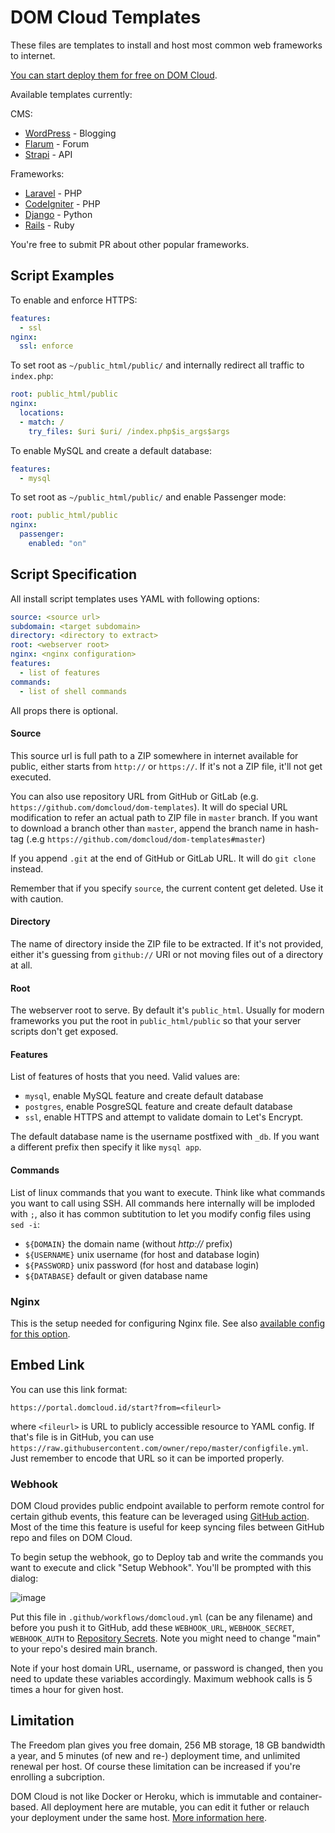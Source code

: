 # DOM Cloud Templates


These files are templates to install and host most common web frameworks to internet.

[You can start deploy them for free on DOM Cloud](https://portal.domcloud.id/start).

Available templates currently:

CMS:

+ [WordPress](https://my.domcloud.co/start?from=https://raw.githubusercontent.com/domcloud/dom-templates/master/wordpress.yml) - Blogging
+ [Flarum](https://my.domcloud.co/start?from=https://raw.githubusercontent.com/domcloud/dom-templates/master/flarum.yml) - Forum
+ [Strapi](https://my.domcloud.co/start?from=https://raw.githubusercontent.com/domcloud/dom-templates/master/strapi.yml) - API

Frameworks:

+ [Laravel](https://my.domcloud.co/start?from=https://raw.githubusercontent.com/domcloud/dom-templates/master/laravel.yml) - PHP
+ [CodeIgniter](https://my.domcloud.co/start?from=https://raw.githubusercontent.com/domcloud/dom-templates/master/codeigniter.yml) - PHP
+ [Django](https://my.domcloud.co/start?from=https://raw.githubusercontent.com/domcloud/dom-templates/master/django.yml) - Python
+ [Rails](https://my.domcloud.co/start?from=https://raw.githubusercontent.com/domcloud/dom-templates/master/rails.yml) - Ruby

You're free to submit PR about other popular frameworks.

## Script Examples

To enable and enforce HTTPS:

```yaml
features:
  - ssl
nginx:
  ssl: enforce
```

To set root as `~/public_html/public/` and internally redirect all traffic to `index.php`:

```yaml
root: public_html/public
nginx:
  locations:
  - match: /
    try_files: $uri $uri/ /index.php$is_args$args
```

To enable MySQL and create a default database:

```yaml
features:
  - mysql
```

To set root as `~/public_html/public/` and enable Passenger mode:

```yaml
root: public_html/public
nginx:
  passenger:
    enabled: "on"
```

## Script Specification

All install script templates uses YAML with following options:

```yaml
source: <source url>
subdomain: <target subdomain>
directory: <directory to extract>
root: <webserver root>
nginx: <nginx configuration>
features:
  - list of features
commands:
  - list of shell commands
```

All props there is optional.

#### Source

This source url is full path to a ZIP somewhere in internet available for public, either starts from `http://` or `https://`. If it's not a ZIP file, it'll not get executed.

You can also use repository URL from GitHub or GitLab (e.g. `https://github.com/domcloud/dom-templates`). It will do special URL modification to refer an actual path to ZIP file in `master` branch. If you want to download a branch other than `master`, append the branch name in hash-tag (.e.g `https://github.com/domcloud/dom-templates#master`)

If you append `.git` at the end of GitHub or GitLab URL. It will do `git clone` instead.

Remember that if you specify `source`,  the current content get deleted. Use it with caution.

#### Directory

The name of directory inside the ZIP file to be extracted. If it's not provided, either it's guessing from `github://` URI or not moving files out of a directory at all.

#### Root

The webserver root to serve. By default it's `public_html`. Usually for modern frameworks you put the root in `public_html/public` so that your server scripts don't get exposed.

#### Features

List of features of hosts that you need. Valid values are:

+ `mysql`, enable MySQL feature and create default database
+ `postgres`, enable PosgreSQL feature and create default database
+ `ssl`, enable HTTPS and attempt to validate domain to Let's Encrypt.

The default database name is the username postfixed with `_db`. If you want a different prefix then specify it like `mysql app`.

#### Commands

List of linux commands that you want to execute. Think like what commands you want to call using SSH. All commands here internally will be imploded with ` ; `, also it has common subtitution to let you modify config files using `sed -i`:

+ `${DOMAIN}` the domain name (without *http://* prefix)
+ `${USERNAME}` unix username (for host and database login)
+ `${PASSWORD}` unix password (for host and database login)
+ `${DATABASE}` default or given database name

### Nginx

This is the setup needed for configuring Nginx file. See also [available config for this option](https://github.com/domcloud/dom-rootkit/blob/master/src/nginx/validator.php).

## Embed Link

You can use this link format:

```https://portal.domcloud.id/start?from=<fileurl>```

where `<fileurl>` is URL to publicly accessible resource to YAML config. If that's file is in GitHub, you can use `https://raw.githubusercontent.com/owner/repo/master/configfile.yml`. Just remember to encode that URL so it can be imported properly.

### Webhook

DOM Cloud provides public endpoint available to perform remote control for certain github events, this feature can be leveraged using [GitHub action](https://github.com/marketplace/actions/workflow-webhook-action). Most of the time this feature is useful for keep syncing files between GitHub repo and files on DOM Cloud.

To begin setup the webhook, go to Deploy tab and write the commands you want to execute and click "Setup Webhook". You'll be prompted with this dialog:

![image](https://user-images.githubusercontent.com/20214420/128415871-7f7eca65-f85a-4123-9dfc-79f37d506e50.png)

Put this file in `.github/workflows/domcloud.yml` (can be any filename) and before you push it to GitHub, add these `WEBHOOK_URL`, `WEBHOOK_SECRET`, `WEBHOOK_AUTH` to [Repository Secrets](https://docs.github.com/en/actions/reference/encrypted-secrets). Note you might need to change "main" to your repo's desired main branch.

Note if your host domain URL, username, or password is changed, then you need to update these variables accordingly. Maximum webhook calls is 5 times a hour for given host.

## Limitation

The Freedom plan gives you free domain, 256 MB storage, 18 GB bandwidth a year, and 5 minutes (of new and re-) deployment time, and unlimited renewal per host. Of course these limitation can be increased if you're enrolling a subcription.

DOM Cloud is not like Docker or Heroku, which is immutable and container-based. All deployment here are mutable, you can edit it futher or relauch your deployment under the same host. [More information here](https://github.com/domcloud/dom-portal).

